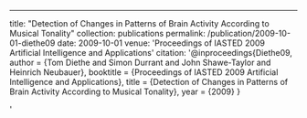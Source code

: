 ---
title: "Detection of Changes in Patterns of Brain Activity According to Musical Tonality"
collection: publications
permalink: /publication/2009-10-01-diethe09
date: 2009-10-01
venue: 'Proceedings of IASTED 2009 Artificial Intelligence and Applications'
citation: '@inproceedings{Diethe09,
 author = {Tom Diethe and Simon Durrant and John Shawe-Taylor and Heinrich Neubauer},
 booktitle = {Proceedings of IASTED 2009 Artificial Intelligence and Applications},
 title = {Detection of Changes in Patterns of Brain Activity According to Musical Tonality},
 year = {2009}
}

'